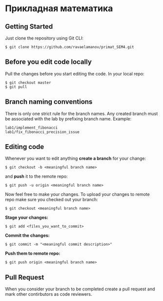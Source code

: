 # Прикладная математика
## Getting Started
Just clone the repository using Git CLI: 
```
$ git clone https://github.com/ravaelamanov/primat_SEM4.git
```
## Before you edit code locally
Pull the changes before you start editing the code. In your local repo:
```
$ git checkout master
$ git pull
```
## Branch naming conventions
There is only one strict rule for the branch names. Any created branch must be associated with the lab by prefixing branch name.
Example:
```
lab1/implement_fibonacci
lab1/fix_fibonacci_precision_issue
```

## Editing code
Whenever you want to edit anything **create a branch** for your change:
```
$ git checkout -b <meaningful branch name>
```
and **push** it to the remote repo:
```
$ git push -u origin <meaningful branch name>
```
Now feel free to make your changes. To upload your changes to remote repo make sure you checked out your branch:
```
$ git checkout <meaningful branch name>
```
**Stage your changes:**
```
$ git add <files_you_want_to_commit>
```
**Commit the changes:**
```
$ git commit -m "<meaningful commit description>"
```
**Push them to remote repo:**
```
$ git push origin <meaningful branch name>
```
## Pull Request
When you consider your branch to be completed create a pull request and mark other contirbutors as code reviewers.
